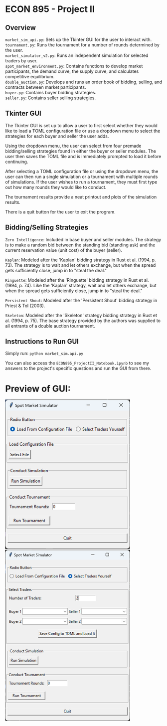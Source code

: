 # ECON 895 - Project II

## Overview
`market_sim_api.py`: Sets up the Tkinter GUI for the user to interact with.  
`tournament.py`: Runs the tournament for a number of rounds determined by the user.  
`market_simulator_v2.py`: Runs an independent simulation for selected traders by user.  
`spot_market_environment.py`: Contains functions to develop market participants, the demand curve, the supply curve, and calculates competitive equilibrium.  
`double_auction.py`: Develops and runs an order book of bidding, selling, and contracts between market participants.  
`buyer.py`: Contains buyer bidding strategies.  
`seller.py`: Contains seller selling strategies.  

## Tkinter GUI
The Tkinter GUI is set up to allow a user to first select whether they would like to load a TOML configuration file or use a dropdown menu to select the strategies for each buyer and seller the user adds.

Using the dropdown menu, the user can select from four premade bidding/selling strategies found in either the buyer or seller modules. The user then saves the TOML file and is immediately prompted to load it before continuing.

After selecting a TOML configuration file or using the dropdown menu, the user can then run a single simulation or a tournament with multiple rounds of simulations. If the user wishes to run a tournament, they must first type out how many rounds they would like to conduct.

The tournament results provide a neat printout and plots of the simulation results.

There is a quit button for the user to exit the program.

## Bidding/Selling Strategies
`Zero Intelligence`: Included in base buyer and seller modules. The strategy is to make a random bid between the standing bid (standing ask) and the current reservation value (unit cost) of the buyer (seller).

`Kaplan`: Modeled after the 'Kaplan' bidding strategy in Rust et al. (1994, p. 73). The strategy is to wait and let others exchange, but when the spread gets sufficiently close, jump in to "steal the deal."

`Ringuette`: Modeled after the 'Ringuette' bidding strategy in Rust et al. (1994, p. 74). Like the 'Kaplan' strategy, wait and let others exchange, but when the spread gets sufficiently close, jump in to "steal the deal."

`Persistent Shout`: Modeled after the 'Persistent Shout' bidding strategy in Priest & Tol (2003).

`Skeleton`: Modeled after the 'Skeleton' strategy bidding strategy in Rust et al. (1994, p. 75). The base strategy provided by the authors was supplied to all entrants of a double auction tournament.

## Instructions to Run GUI

Simply run: `python market_sim.api.py`

You can also access the `ECON895_ProjectII_Notebook.ipynb` to see my answers to the project's specific questions and run the GUI from there.

# Preview of GUI:

<img src="./img/Screenshot%202024-12-09%20202423.png" alt="alt text" width="400" />
<img src="./img/Screenshot 2024-12-09 214906.png" alt="alt text" width="400" />